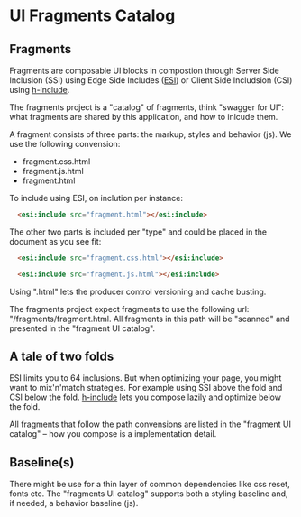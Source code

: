 # UI Fragments Catalog

## Fragments

Fragments are composable UI blocks in compostion through Server Side Inclusion (SSI) using Edge Side Includes ([ESI](https://www.w3.org/TR/esi-lang)) or Client Side Includsion (CSI) using [h-include](https://github.com/gustafnk/h-include).

The fragments project is a "catalog" of fragments, think "swagger for UI": what fragments are shared by this application, and how to inlcude them.

A fragment consists of three parts: the markup, styles and behavior (js). We use the following convension:

- fragment.css.html
- fragment.js.html
- fragment.html

To include using ESI, on inclution per instance:

```html
  <esi:include src="fragment.html"></esi:include>
```

The other two parts is included per "type" and could be placed in the document as you see fit:

```html
  <esi:include src="fragment.css.html"></esi:include>
```

```html
  <esi:include src="fragment.js.html"></esi:include>
```

Using ".html" lets the producer control versioning and cache busting.

The fragments project expect fragments to use the following url: "/fragments/fragment.html. All fragments in this path will be "scanned" and presented in the "fragment UI catalog".

## A tale of two folds

ESI limits you to 64 inclusions. But when optimizing your page, you might want to mix'n'match strategies. For example using SSI above the fold and CSI below the fold. [h-include](https://github.com/gustafnk/h-include) lets you compose lazily and optimize below the fold.

All fragments that follow the path convensions are listed in the "fragment UI catalog" – how you compose is a implementation detail.

## Baseline(s)

There might be use for a thin layer of common dependencies like css reset, fonts etc. The "fragments UI catalog" supports both a styling baseline and, if needed, a behavior baseline (js).
